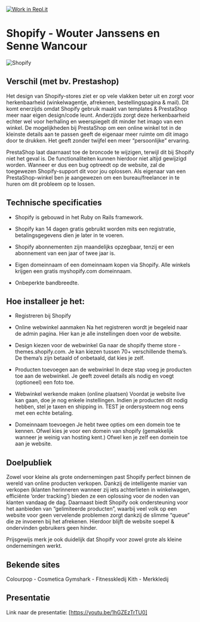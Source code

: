 [![Work in Repl.it](https://classroom.github.com/assets/work-in-replit-14baed9a392b3a25080506f3b7b6d57f295ec2978f6f33ec97e36a161684cbe9.svg)](https://classroom.github.com/online_ide?assignment_repo_id=3187322&assignment_repo_type=AssignmentRepo)
# Shopify - Wouter Janssens en Senne Wancour

![Shopify](https://support.sendcloud.com/hc/article_attachments/360067710092/shopify.png)


## Verschil (met bv. Prestashop)

Het design van Shopify-stores ziet er op vele vlakken beter uit en zorgt voor herkenbaarheid (winkelwagentje, afrekenen, bestellingspagina & mail). Dit komt enerzijds omdat Shopify gebruik maakt van templates & PrestaShop meer naar eigen design/code leunt. Anderzijds zorgt deze herkenbaarheid echter wel voor herhaling en weerspiegelt dit minder het imago van een winkel. De mogelijkheden bij PrestaShop om een online winkel tot in de kleinste details aan te passen geeft de eigenaar meer ruimte om dit imago door te drukken. Het geeft zonder twijfel een meer “persoonlijke” ervaring.

PrestaShop laat daarnaast toe de broncode te wijzigen, terwijl dit bij Shopify niet het geval is. De functionaliteiten kunnen hierdoor niet altijd gewijzigd worden. Wanneer er dus een bug optreedt op de website, zal de toegewezen Shopify-support dit voor jou oplossen. Als eigenaar van een PrestaShop-winkel ben je aangewezen om een bureau/freelancer in te huren om dit probleem op te lossen.

## Technische specificaties
- Shopify is gebouwd in het Ruby on Rails framework. 

- Shopify kan 14 dagen gratis gebruikt worden mits een registratie, betalingsgegevens dien je later in te voeren.

- Shopify abonnementen zijn maandelijks opzegbaar, tenzij er een abonnement van een jaar of twee jaar is.

- Eigen domeinnaam of een domeinnaam kopen via Shopify. Alle winkels krijgen een gratis myshopify.com domeinnaam.

- Onbeperkte bandbreedte.

## Hoe installeer je het: 
- Registreren bij Shopify

- Online webwinkel aanmaken
	Na het registreren wordt je begeleid naar de admin pagina.
	Hier kan je alle instellingen doen voor de website.

- Design kiezen voor de webwinkel
	Ga naar de shopify theme store - themes.shopify.com.
	Je kan kiezen tussen 70+ verschillende thema’s.
	De thema’s zijn betaald of onbetaald, dat kies je zelf.

- Producten toevoegen aan de webwinkel
	In deze stap voeg je producten toe aan de webwinkel.
	Je geeft zoveel details als nodig en voegt (optioneel) een foto toe.

- Webwinkel werkende maken (online plaatsen)
	Voordat je website live kan gaan, doe je nog enkele instellingen.
	Indien je producten dit nodig hebben, stel je taxen en shipping in. 
	TEST je ordersysteem nog eens met een echte betaling.

- Domeinnaam toevoegen
	Je hebt twee opties om een domein toe te kennen. 
Ofwel kies je voor een domein van shopify (gemakkelijk wanneer je weinig van hosting kent.)
Ofwel ken je zelf een domein toe aan je website.

## Doelpubliek

Zowel voor kleine als grote ondernemingen past Shopify perfect binnen de wereld van online producten verkopen. Dankzij de intelligente manier van verkopen (klanten herinneren wanneer zij iets achterlieten in winkelwagen, efficiënte ‘order tracking’) bieden ze een oplossing voor de noden van klanten vandaag de dag. Daarnaast biedt Shopify ook ondersteuning voor het aanbieden van “gelimiteerde producten”, waarbij veel volk op een website voor geen vervelende problemen zorgt dankzij de slimme “queue” die ze invoeren bij het afrekenen. Hierdoor blijft de website soepel & ondervinden gebruikers geen hinder.

Prijsgewijs merk je ook duidelijk dat Shopify voor zowel grote als kleine ondernemingen werkt.

## Bekende sites
Colourpop - Cosmetica
Gymshark - Fitnesskledij
Kith - Merkkledij

## Presentatie
Link naar de presentatie: [https://youtu.be/1hGZEzTrTU0]
